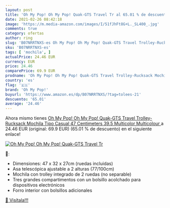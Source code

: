 ```yaml
---
layout: post
title: 'Oh My Pop! Oh My Pop! Quak-GTS Travel Tr al 65.01 % de descuento'
date: 2021-02-26 08:42:18
image: 'https://m.media-amazon.com/images/I/51fJhFt8G+L._SL400_.jpg'
comments: true
category: ofertas
author: ring
slug: 'B07NRRTNXS-es Oh My Pop! Oh My Pop! Quak-GTS Travel Trolley-Rucksack...'
sku: 'B07NRRTNXS-es'
tags: [ 'mochila', ]
actualPrice: 24.46 EUR
currency: EUR
price: 24.46
comparePrice: 69.9 EUR
prodname: 'Oh My Pop! Oh My Pop! Quak-GTS Travel Trolley-Rucksack Mochila Tipo Casual 47 Centimeters 39.5 Multicolor  Multicolour '
country: 'es'
flag: '🇪🇸'
brand: 'Oh My Pop!'
buyurl: 'https://www.amazon.es/dp/B07NRRTNXS/?tag=tolees-21'
descuento: '65.01'
average: '24.46'
---
```


Ahora mismo tienes [Oh My Pop! Oh My Pop! Quak-GTS Travel Trolley-Rucksack Mochila Tipo Casual 47 Centimeters 39.5 Multicolor  Multicolour ](https://www.amazon.es/dp/B07NRRTNXS/?tag=tolees-21) a 24.46 EUR (original: 69.9 EUR) (65.01 %  de descuento) en el siguiente enlace!

[![Oh My Pop! Oh My Pop! Quak-GTS Travel Tr](https://m.media-amazon.com/images/I/51fJhFt8G+L._SL400_.jpg)](https://www.amazon.es/dp/B07NRRTNXS/?tag=tolees-21)

🔎:

- Dimensiones: 47 x 32 x 27cm (ruedas incluidas)
- Asa telescópica ajustable a 2 alturas (77/100cm)
- Mochila con trolley integrado de 2 ruedas (no separable)
- Tres grandes compartimentos con un bolsillo acolchado para dispositivos electrónicos
- Forro interior con bolsillos adicionales

[🛒 Visítala!!!](https://www.amazon.es/dp/B07NRRTNXS/?tag=tolees-21)
